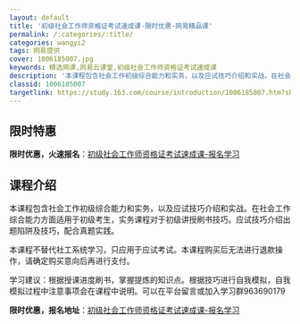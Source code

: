 ```yaml
---
layout: default
title: '初级社会工作师资格证考试速成课-限时优惠-网易精品课'
permalink: /:categories/:title/
categories: wangyi2
tags: 网易提供
cover: 1006185007.jpg
keywords: 精选网课,网易云课堂,初级社会工作师资格证考试速成课
description: '本课程包含社会工作初级综合能力和实务，以及应试技巧介绍和实战。在社会工作综合能力方面适用于初级考生，实务课程对于初级讲授'
classid: 1006185007
targetlink: https://study.163.com/course/introduction/1006185007.htm?share=1&shareId=1025206652&utm_campaign=share&utm_medium=iphoneShare&utm_source=&utm_u=1025206652
---
```


## 限时特惠

**限时优惠，火速报名**：[初级社会工作师资格证考试速成课-报名学习](https://study.163.com/course/introduction/1006185007.htm?share=1&shareId=1025206652&utm_campaign=share&utm_medium=iphoneShare&utm_source=&utm_u=1025206652)

## 课程介绍

本课程包含社会工作初级综合能力和实务，以及应试技巧介绍和实战。在社会工作综合能力方面适用于初级考生，实务课程对于初级讲授刷书技巧。应试技巧介绍出题陷阱及技巧，配合真题实践。

本课程不替代社工系统学习，只应用于应试考试。本课程购买后无法进行退款操作，请确定购买意向后再进行支付。

学习建议：根据授课进度刷书，掌握提炼的知识点。根据技巧进行自我模拟，自我模拟过程中注意事项会在课程中说明。可以在平台留言或加入学习群963690179

**限时优惠，报名地址**：[初级社会工作师资格证考试速成课-报名学习](https://study.163.com/course/introduction/1006185007.htm?share=1&shareId=1025206652&utm_campaign=share&utm_medium=iphoneShare&utm_source=&utm_u=1025206652)

